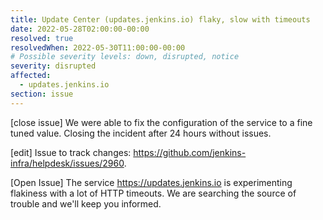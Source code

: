 ```yaml
---
title: Update Center (updates.jenkins.io) flaky, slow with timeouts
date: 2022-05-28T02:00:00-00:00
resolved: true
resolvedWhen: 2022-05-30T11:00:00-00:00
# Possible severity levels: down, disrupted, notice
severity: disrupted
affected:
  - updates.jenkins.io
section: issue
---
```


[close issue]
We were able to fix the configuration of the service to a fine tuned value. Closing the incident after 24 hours without issues.

[edit]
Issue to track changes: <https://github.com/jenkins-infra/helpdesk/issues/2960>.

[Open Issue]
The service <https://updates.jenkins.io> is experimenting flakiness with a lot of HTTP timeouts.
We are searching the source of trouble and we'll keep you informed.
